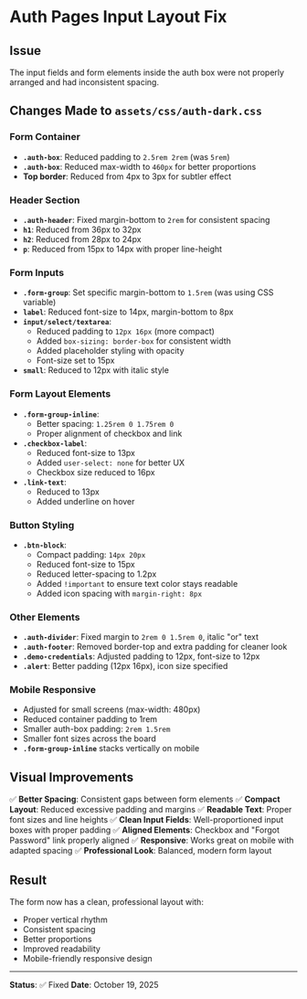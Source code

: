 # Auth Pages Input Layout Fix

## Issue
The input fields and form elements inside the auth box were not properly arranged and had inconsistent spacing.

## Changes Made to `assets/css/auth-dark.css`

### Form Container
- **`.auth-box`**: Reduced padding to `2.5rem 2rem` (was `5rem`)
- **`.auth-box`**: Reduced max-width to `460px` for better proportions
- **Top border**: Reduced from 4px to 3px for subtler effect

### Header Section
- **`.auth-header`**: Fixed margin-bottom to `2rem` for consistent spacing
- **`h1`**: Reduced from 36px to 32px
- **`h2`**: Reduced from 28px to 24px
- **`p`**: Reduced from 15px to 14px with proper line-height

### Form Inputs
- **`.form-group`**: Set specific margin-bottom to `1.5rem` (was using CSS variable)
- **`label`**: Reduced font-size to 14px, margin-bottom to 8px
- **`input/select/textarea`**: 
  - Reduced padding to `12px 16px` (more compact)
  - Added `box-sizing: border-box` for consistent width
  - Added placeholder styling with opacity
  - Font-size set to 15px
- **`small`**: Reduced to 12px with italic style

### Form Layout Elements
- **`.form-group-inline`**: 
  - Better spacing: `1.25rem 0 1.75rem 0`
  - Proper alignment of checkbox and link
- **`.checkbox-label`**: 
  - Reduced font-size to 13px
  - Added `user-select: none` for better UX
  - Checkbox size reduced to 16px
- **`.link-text`**: 
  - Reduced to 13px
  - Added underline on hover

### Button Styling
- **`.btn-block`**: 
  - Compact padding: `14px 20px`
  - Reduced font-size to 15px
  - Reduced letter-spacing to 1.2px
  - Added `!important` to ensure text color stays readable
  - Added icon spacing with `margin-right: 8px`

### Other Elements
- **`.auth-divider`**: Fixed margin to `2rem 0 1.5rem 0`, italic "or" text
- **`.auth-footer`**: Removed border-top and extra padding for cleaner look
- **`.demo-credentials`**: Adjusted padding to 12px, font-size to 12px
- **`.alert`**: Better padding (12px 16px), icon size specified

### Mobile Responsive
- Adjusted for small screens (max-width: 480px)
- Reduced container padding to 1rem
- Smaller auth-box padding: `2rem 1.5rem`
- Smaller font sizes across the board
- **`.form-group-inline`** stacks vertically on mobile

## Visual Improvements

✅ **Better Spacing**: Consistent gaps between form elements
✅ **Compact Layout**: Reduced excessive padding and margins
✅ **Readable Text**: Proper font sizes and line heights
✅ **Clean Input Fields**: Well-proportioned input boxes with proper padding
✅ **Aligned Elements**: Checkbox and "Forgot Password" link properly aligned
✅ **Responsive**: Works great on mobile with adapted spacing
✅ **Professional Look**: Balanced, modern form layout

## Result
The form now has a clean, professional layout with:
- Proper vertical rhythm
- Consistent spacing
- Better proportions
- Improved readability
- Mobile-friendly responsive design

---

**Status**: ✅ Fixed
**Date**: October 19, 2025
